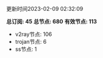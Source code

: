 更新时间2023-02-09 02:32:09

**总订阅: 45**
**总节点: 680**
**有效节点: 113**
- v2ray节点: 106
- trojan节点: 6
- ss节点: 1
